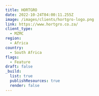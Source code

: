 ```yaml
---
title: HORTGRO
date: 2022-10-24T04:00:11.255Z
image: /images/clients/hortgro-logo.png
link: https://www.hortgro.co.za/
client_type:
  - MZMC
region:
  - Africa
country:
  - South Africa
flags:
  - Feature
draft: false
_build:
  list: true
  publishResources: true
  render: false
---
```

